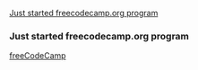 [Just started freecodecamp.org program](#just-started-freecodecamporg-program)

### Just started freecodecamp.org program
[freeCodeCamp](https://freecodecamp.org)
